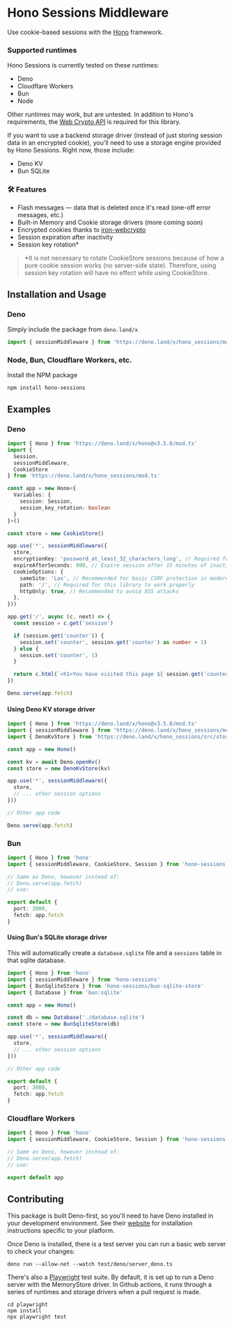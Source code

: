 # Hono Sessions Middleware
Use cookie-based sessions with the [Hono](https://hono.dev/) framework.

### Supported runtimes

Hono Sessions is currently tested on these runtimes:

- Deno
- Cloudflare Workers
- Bun
- Node

Other runtimes may work, but are untested. In addition to Hono's requirements, the [Web Crypto API](https://developer.mozilla.org/en-US/docs/Web/API/Web_Crypto_API) is required for this library.

If you want to use a backend storage driver (instead of just storing session data in an encrypted cookie), you'll need to use a storage engine provided by Hono Sessions. Right now, those include:

- Deno KV
- Bun SQLite

### 🛠️ Features
- Flash messages — data that is deleted once it's read (one-off error messages, etc.)
- Built-in Memory and Cookie storage drivers (more coming soon)
- Encrypted cookies thanks to [iron-webcrypto](https://github.com/brc-dd/iron-webcrypto)
- Session expiration after inactivity
- Session key rotation* 

> *It is not necessary to rotate CookieStore sessions because of how a pure cookie session works (no server-side state). Therefore, using session key rotation will have no effect while using CookieStore.

## Installation and Usage

### Deno

Simply include the package from `deno.land/x`

```ts
import { sessionMiddleware } from 'https://deno.land/x/hono_sessions/mod.ts'
```

### Node, Bun, Cloudflare Workers, etc.

Install the NPM package
```
npm install hono-sessions
```

## Examples

### Deno
```ts
import { Hono } from 'https://deno.land/x/hono@v3.5.8/mod.ts'
import { 
  Session,
  sessionMiddleware, 
  CookieStore 
} from 'https://deno.land/x/hono_sessions/mod.ts'

const app = new Hono<{
  Variables: {
    session: Session,
    session_key_rotation: boolean
  }
}>()

const store = new CookieStore()

app.use('*', sessionMiddleware({
  store,
  encryptionKey: 'password_at_least_32_characters_long', // Required for CookieStore, recommended for others
  expireAfterSeconds: 900, // Expire session after 15 minutes of inactivity
  cookieOptions: {
    sameSite: 'Lax', // Recommended for basic CSRF protection in modern browsers
    path: '/', // Required for this library to work properly
    httpOnly: true, // Recommended to avoid XSS attacks
  },
}))

app.get('/', async (c, next) => {
  const session = c.get('session')

  if (session.get('counter')) {
    session.set('counter', session.get('counter') as number + 1)
  } else {
    session.set('counter', 1)
  }

  return c.html(`<h1>You have visited this page ${ session.get('counter') } times</h1>`)
})

Deno.serve(app.fetch)
```

#### Using Deno KV storage driver

```ts
import { Hono } from 'https://deno.land/x/hono@v3.5.8/mod.ts'
import { sessionMiddleware } from 'https://deno.land/x/hono_sessions/mod.ts'
import { DenoKvStore } from 'https://deno.land/x/hono_sessions/src/store/deno/DenoKvStore.ts'

const app = new Hono()

const kv = await Deno.openKv()
const store = new DenoKvStore(kv)

app.use('*', sessionMiddleware({
  store,
  // ... other session options
}))

// Other app code

Deno.serve(app.fetch)

```

### Bun

```ts
import { Hono } from 'hono'
import { sessionMiddleware, CookieStore, Session } from 'hono-sessions'

// Same as Deno, however instead of:
// Deno.serve(app.fetch)
// use:

export default {
  port: 3000,
  fetch: app.fetch
}
```

#### Using Bun's SQLite storage driver

This will automatically create a `database.sqlite` file and a `sessions` table in that sqlite database.

```ts
import { Hono } from 'hono'
import { sessionMiddleware } from 'hono-sessions'
import { BunSqliteStore } from 'hono-sessions/bun-sqlite-store'
import { Database } from 'bun:sqlite'

const app = new Hono()

const db = new Database('./database.sqlite')
const store = new BunSqliteStore(db)

app.use('*', sessionMiddleware({
  store,
  // ... other session options
}))

// Other app code

export default {
  port: 3000,
  fetch: app.fetch
}
```

### Cloudflare Workers

```ts
import { Hono } from 'hono'
import { sessionMiddleware, CookieStore, Session } from 'hono-sessions'

// Same as Deno, however instead of:
// Deno.serve(app.fetch)
// use:

export default app
```

## Contributing

This package is built Deno-first, so you'll need to have Deno installed in your development environment. See their [website](https://deno.com/) for installation instructions specific to your platform.

Once Deno is installed, there is a test server you can run a basic web server to check your changes:

```
deno run --allow-net --watch test/deno/server_deno.ts
```

There's also a [Playwright](https://playwright.dev/) test suite. By default, it is set up to run a Deno server with the MemoryStore driver. In Github actions, it runs through a series of runtimes and storage drivers when a pull request is made.

```
cd playwright
npm install
npx playwright test
```